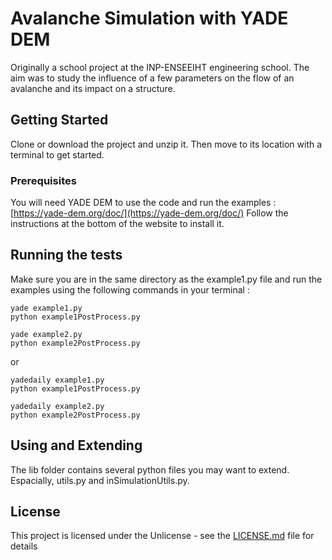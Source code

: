 # Avalanche Simulation with YADE DEM

Originally a school project at the INP-ENSEEIHT engineering school. The aim was to study the influence of a few parameters on the flow of an avalanche and its impact on a structure.  

## Getting Started

Clone or download the project and unzip it. Then move to its location with a terminal to get started.

### Prerequisites

You will need YADE DEM to use the code and run the examples : [https://yade-dem.org/doc/](https://yade-dem.org/doc/)
Follow the instructions at the bottom of the website to install it.

## Running the tests

Make sure you are in the same directory as the example1.py file and run the examples using the following commands in your terminal :

```
yade example1.py
python example1PostProcess.py

yade example2.py
python example2PostProcess.py
```

or

```
yadedaily example1.py
python example1PostProcess.py

yadedaily example2.py
python example2PostProcess.py
```

## Using and Extending

The lib folder contains several python files you may want to extend. Espacially, utils.py and inSimulationUtils.py.

## License

This project is licensed under the Unlicense - see the [LICENSE.md](LICENSE.md) file for details
